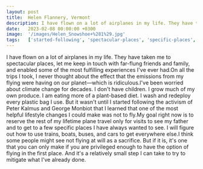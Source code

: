 ```yaml
---
layout: post
title:  Helen Flannery, Vermont
description: I have flown on a lot of airplanes in my life. They have taken me to spectacular places, let me keep in touch with far-flung friends and family, and e...
date:   2023-02-08 00:00:00 +0300
image:  '/images/Helen_Snowshoe+%281%29.jpg'
tags:   ['started-following', 'spectacular-places', 'specific-places', 'privileged-enough', 'planet', 'peter-kalmus', 'never-thought', 'grow-much']
---
```

I have flown on a lot of airplanes in my life. They have taken me to spectacular places, let me keep in touch with far-flung friends and family, and enabled some of the most fulfilling experiences I've ever had.On all the trips I took, I never thought about the effect that the emissions from my flying were having on our planet—which is ridiculous.I've been worried about climate change for decades. I don't have children. I grow much of my own produce. I am eating more of a plant-based diet. I wash and redeploy every plastic bag I use. But it wasn't until I started following the activism of Peter Kalmus and George Monbiot that I learned that one of the most helpful lifestyle changes I could make was not to fly.My goal right now is to reserve the rest of my lifetime plane travel only for visits to see my father and to get to a few specific places I have always wanted to see. I will figure out how to use trains, boats, buses, and cars to get everywhere else.I think some people might see not flying at will as a sacrifice. But if it is, it's one that you can only make if you are privileged enough to have the option of flying in the first place. And it's a relatively small step I can take to try to mitigate what I've already done.


